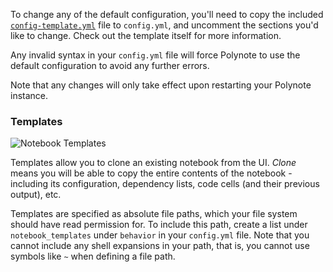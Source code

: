 To change any of the default configuration, you'll need to copy the included [`config-template.yml`](https://github.com/polynote/polynote/blob/master/config-template.yml)
file to `config.yml`, and uncomment the sections you'd like to change. Check out the template itself for more information. 

Any invalid syntax in your `config.yml` file will force Polynote to use the default configuration to avoid any further 
errors. 

Note that any changes will only take effect upon restarting your Polynote instance. 

### Templates 

![Notebook Templates](images/notebook-templates.png)

Templates allow you to clone an existing notebook from the UI. *Clone* means you will be able to copy the entire contents 
of the notebook - including its configuration, dependency lists, code cells (and their previous output), etc. 

Templates are specified as absolute file paths, which your file system should have read permission for. To include this path, create a 
list under `notebook_templates` under `behavior` in your `config.yml` file. Note that you cannot include any shell 
expansions in your path, that is, you cannot use symbols like `~` when defining a file path. 
